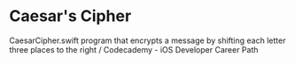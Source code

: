 # Caesar's Cipher
CaesarCipher.swift program that encrypts a message by shifting each letter three places to the right / Codecademy - iOS Developer Career Path
